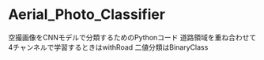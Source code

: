 # Aerial_Photo_Classifier
空撮画像をCNNモデルで分類するためのPythonコード
道路領域を重ね合わせて4チャンネルで学習するときはwithRoad
二値分類はBinaryClass
